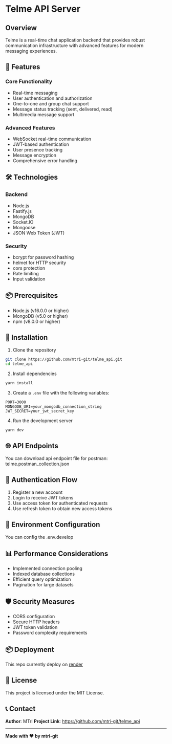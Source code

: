 ﻿# Telme API Server

## Overview

Telme is a real-time chat application backend that provides robust communication infrastructure with advanced features for modern messaging experiences.

## 🚀 Features

### Core Functionality
- Real-time messaging
- User authentication and authorization
- One-to-one and group chat support
- Message status tracking (sent, delivered, read)
- Multimedia message support

### Advanced Features
- WebSocket real-time communication
- JWT-based authentication
- User presence tracking
- Message encryption
- Comprehensive error handling

## 🛠 Technologies

### Backend
- Node.js
- Fastify.js
- MongoDB
- Socket.IO
- Mongoose
- JSON Web Token (JWT)

### Security
- bcrypt for password hashing
- helmet for HTTP security
- cors protection
- Rate limiting
- Input validation

## 📦 Prerequisites

- Node.js (v16.0.0 or higher)
- MongoDB (v5.0 or higher)
- npm (v8.0.0 or higher)

## 🔧 Installation

1. Clone the repository
```bash
git clone https://github.com/mtri-git/telme_api.git
cd telme_api
```

2. Install dependencies
```bash
yarn install
```

3. Create a `.env` file with the following variables:
```
PORT=3000
MONGODB_URI=your_mongodb_connection_string
JWT_SECRET=your_jwt_secret_key
```

4. Run the development server
```bash
yarn dev
```

## 🌐 API Endpoints
You can download api endpoint file for postman: telme.postman_collection.json

## 🔐 Authentication Flow

1. Register a new account
2. Login to receive JWT tokens
3. Use access token for authenticated requests
4. Use refresh token to obtain new access tokens

## 📝 Environment Configuration

You can config the .env.develop

## 📊 Performance Considerations

- Implemented connection pooling
- Indexed database collections
- Efficient query optimization
- Pagination for large datasets

## 🛡️ Security Measures

- CORS configuration
- Secure HTTP headers
- JWT token validation
- Password complexity requirements

## 📦 Deployment

This repo currently deploy on [render](https://render.com/)

<!-- ### Docker Support
```bash
docker-compose up
``` -->
## 📄 License

This project is licensed under the MIT License.

## 📞 Contact

**Author**: MTri
**Project Link**: https://github.com/mtri-git/telme_api

---

**Made with ❤️ by mtri-git**
